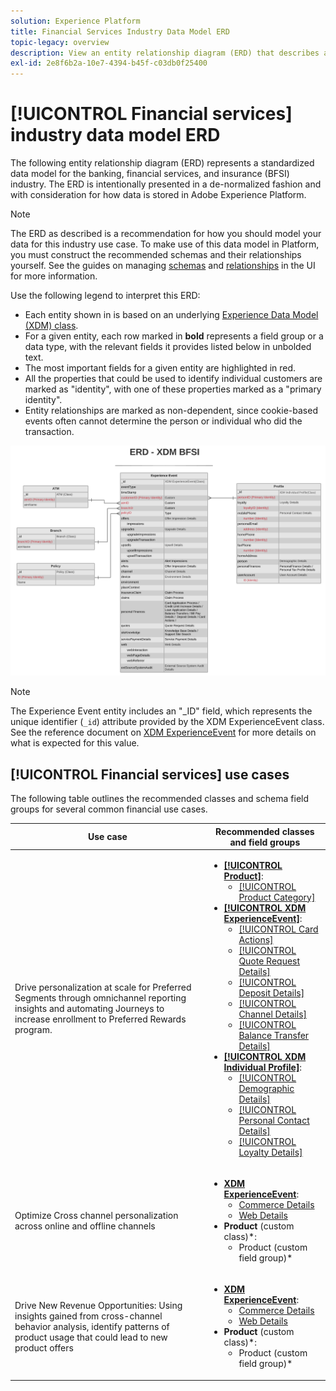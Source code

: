 ```yaml
---
solution: Experience Platform
title: Financial Services Industry Data Model ERD
topic-legacy: overview
description: View an entity relationship diagram (ERD) that describes a standardized data model for the banking, financial services, and insurance (BFSI) industry. This data model is compatible with Experience Data Model (XDM) for use in Adobe Experience Platform.
exl-id: 2e8f6b2a-10e7-4394-b45f-c03db0f25400
---
```

# [!UICONTROL Financial services] industry data model ERD

The following entity relationship diagram (ERD) represents a standardized data model for the banking, financial services, and insurance (BFSI) industry. The ERD is intentionally presented in a de-normalized fashion and with consideration for how data is stored in Adobe Experience Platform.

>[!NOTE]
>
>The ERD as described is a recommendation for how you should model your data for this industry use case. To make use of this data model in Platform, you must construct the recommended schemas and their relationships yourself. See the guides on managing [schemas](../../ui/resources/schemas.md) and [relationships](../../tutorials/relationship-ui.md) in the UI for more information.

Use the following legend to interpret this ERD:

* Each entity shown in is based on an underlying [Experience Data Model (XDM) class](../composition.md#class).
* For a given entity, each row marked in **bold** represents a field group or a data type, with the relevant fields it provides listed below in unbolded text.
* The most important fields for a given entity are highlighted in red.
* All the properties that could be used to identify individual customers are marked as "identity", with one of these properties marked as a "primary identity".
* Entity relationships are marked as non-dependent, since cookie-based events often cannot determine the person or individual who did the transaction.

![](../../images/industries/financial.png)

>[!NOTE]
>
>The Experience Event entity includes an "_ID" field, which represents the unique identifier (`_id`) attribute provided by the XDM ExperienceEvent class. See the reference document on [XDM ExperienceEvent](../../classes/experienceevent.md) for more details on what is expected for this value.

## [!UICONTROL Financial services] use cases

The following table outlines the recommended classes and schema field groups for several common financial use cases.

| Use case | Recommended classes and field groups |
| --- | --- |
| Drive personalization at scale for Preferred Segments through omnichannel reporting insights and automating Journeys to increase enrollment to Preferred Rewards program. | <ul><li>**[[!UICONTROL Product]](../../classes/product.md)**:<ul><li>[[!UICONTROL Product Category]](../../field-groups/product/product-category.md)</li></ul></li><li>**[[!UICONTROL XDM ExperienceEvent]](../../classes/experienceevent.md)**:<ul><li>[[!UICONTROL Card Actions]](../../field-groups/event/card-actions.md)</li><li>[[!UICONTROL Quote Request Details]](../../field-groups/event/quote-request-details.md)</li><li>[[!UICONTROL Deposit Details]](../../field-groups/event/deposit-details.md)</li><li>[[!UICONTROL Channel Details]](../../field-groups/event/channel-details.md)</li><li>[[!UICONTROL Balance Transfer Details]](../../field-groups/event/balance-transfer-details.md)</li></ul></li><li>**[[!UICONTROL XDM Individual Profile]](../../classes/individual-profile.md)**:<ul><li>[[!UICONTROL Demographic Details]](../../field-groups/profile/demographic-details.md)</li><li>[[!UICONTROL Personal Contact Details]](../../field-groups/profile/personal-contact-details.md)</li><li>[[!UICONTROL Loyalty Details]](../../field-groups/profile/loyalty-details.md)</li></ul></li></ul></li></ul></li></ul> |
| Optimize Cross channel personalization across online and offline channels | <ul><li>**[XDM ExperienceEvent](../../classes/experienceevent.md)**:<ul><li>[Commerce Details](../../field-groups/event/commerce-details.md)</li><li>[Web Details](../../field-groups/event/web-details.md)</li></ul></li><li>**Product** (custom class)\*:<ul><li>Product (custom field group)\*</li></ul></li></ul> |
| Drive New Revenue Opportunities​: Using insights gained from cross-channel behavior analysis, identify patterns of product usage that could lead to new product offers | <ul><li>**[XDM ExperienceEvent](../../classes/experienceevent.md)**:<ul><li>[Commerce Details](../../field-groups/event/commerce-details.md)</li><li>[Web Details](../../field-groups/event/web-details.md)</li></ul></li><li>**Product** (custom class)\*:<ul><li>Product (custom field group)\*</li></ul></li></ul> |
